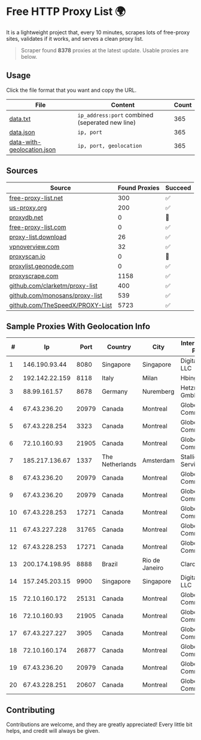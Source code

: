 
# Free HTTP Proxy List 🌍

It is a lightweight project that, every 10 minutes, scrapes lots of free-proxy sites, validates if it works, and serves a clean proxy list.


> Scraper found **8378** proxies at the latest update. Usable proxies are below.

## Usage

Click the file format that you want and copy the URL.


|File|Content|Count|
|----|-------|-----|
|[data.txt](https://raw.githubusercontent.com/themiralay/Proxy-List-World/master/data.txt)|`ip_address:port` combined (seperated new line)|365|
|[data.json](https://raw.githubusercontent.com/themiralay/Proxy-List-World/master/data.json)|`ip, port`|365|
|[data-with-geolocation.json](https://raw.githubusercontent.com/themiralay/Proxy-List-World/master/data-with-geolocation.json)|`ip, port, geolocation`|365|

## Sources

|Source|Found Proxies|Succeed|
|------|-------------|-------|
|[free-proxy-list.net](https://free-proxy-list.net)|300|✅|
|[us-proxy.org](https://www.us-proxy.org)|200|✅|
|[proxydb.net](http://proxydb.net)|0|🚫|
|[free-proxy-list.com](https://free-proxy-list.com/?page=&port=&type%5B%5D=http&type%5B%5D=https&up_time=0&search=Search)|0|✅|
|[proxy-list.download](https://www.proxy-list.download/HTTP)|26|✅|
|[vpnoverview.com](https://vpnoverview.com/privacy/anonymous-browsing/free-proxy-servers)|32|✅|
|[proxyscan.io](https://www.proxyscan.io)|0|🚫|
|[proxylist.geonode.com](https://proxylist.geonode.com/api/proxy-list?limit=300&page=1&sort_by=lastChecked&sort_type=desc&protocols=http,https)|0|✅|
|[proxyscrape.com](https://api.proxyscrape.com/v2/?request=displayproxies&protocol=http&timeout=10000&country=all&ssl=all&anonymity=all)|1158|✅|
|[github.com/clarketm/proxy-list](https://raw.githubusercontent.com/clarketm/proxy-list/master/proxy-list-raw.txt)|400|✅|
|[github.com/monosans/proxy-list](https://raw.githubusercontent.com/monosans/proxy-list/main/proxies/http.txt)|539|✅|
|[github.com/TheSpeedX/PROXY-List](https://raw.githubusercontent.com/TheSpeedX/PROXY-List/master/http.txt)|5723|✅|


## Sample Proxies With Geolocation Info

|#|Ip|Port|Country|City|Internet Service Provider|
|-|--|----|-------|----|-------------------------|
|1|146.190.93.44|8080|Singapore|Singapore|DigitalOcean, LLC|
|2|192.142.22.159|8118|Italy|Milan|Hbing Limited|
|3|88.99.161.57|8678|Germany|Nuremberg|Hetzner Online GmbH|
|4|67.43.236.20|20979|Canada|Montreal|GloboTech Communications|
|5|67.43.228.254|3323|Canada|Montreal|GloboTech Communications|
|6|72.10.160.93|21905|Canada|Montreal|GloboTech Communications|
|7|185.217.136.67|1337|The Netherlands|Amsterdam|Stallion Network Services Limited|
|8|67.43.236.20|20979|Canada|Montreal|GloboTech Communications|
|9|67.43.236.20|20979|Canada|Montreal|GloboTech Communications|
|10|67.43.228.253|17271|Canada|Montreal|GloboTech Communications|
|11|67.43.227.228|31765|Canada|Montreal|GloboTech Communications|
|12|67.43.228.253|17271|Canada|Montreal|GloboTech Communications|
|13|200.174.198.95|8888|Brazil|Rio de Janeiro|Claro S.A|
|14|157.245.203.15|9900|Singapore|Singapore|DigitalOcean, LLC|
|15|72.10.160.172|25131|Canada|Montreal|GloboTech Communications|
|16|72.10.160.93|21905|Canada|Montreal|GloboTech Communications|
|17|67.43.227.227|3905|Canada|Montreal|GloboTech Communications|
|18|72.10.160.174|26877|Canada|Montreal|GloboTech Communications|
|19|67.43.236.20|20979|Canada|Montreal|GloboTech Communications|
|20|67.43.228.251|20607|Canada|Montreal|GloboTech Communications|



## Contributing

Contributions are welcome, and they are greatly appreciated! Every
little bit helps, and credit will always be given.

